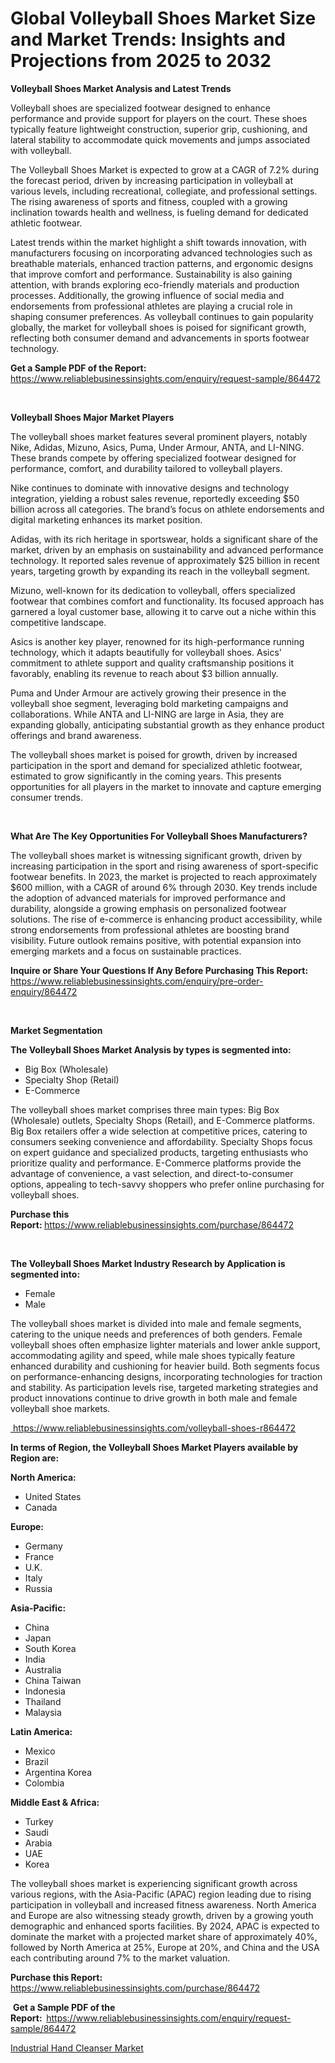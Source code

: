 <p><h1>Global Volleyball Shoes Market Size and Market Trends: Insights and Projections from 2025 to 2032</h1></p><p><strong>Volleyball Shoes Market Analysis and Latest Trends</strong></p>
<p><p>Volleyball shoes are specialized footwear designed to enhance performance and provide support for players on the court. These shoes typically feature lightweight construction, superior grip, cushioning, and lateral stability to accommodate quick movements and jumps associated with volleyball.</p><p>The Volleyball Shoes Market is expected to grow at a CAGR of 7.2% during the forecast period, driven by increasing participation in volleyball at various levels, including recreational, collegiate, and professional settings. The rising awareness of sports and fitness, coupled with a growing inclination towards health and wellness, is fueling demand for dedicated athletic footwear. </p><p>Latest trends within the market highlight a shift towards innovation, with manufacturers focusing on incorporating advanced technologies such as breathable materials, enhanced traction patterns, and ergonomic designs that improve comfort and performance. Sustainability is also gaining attention, with brands exploring eco-friendly materials and production processes. Additionally, the growing influence of social media and endorsements from professional athletes are playing a crucial role in shaping consumer preferences. As volleyball continues to gain popularity globally, the market for volleyball shoes is poised for significant growth, reflecting both consumer demand and advancements in sports footwear technology.</p></p>
<p><strong>Get a Sample PDF of the Report:&nbsp;</strong> <a href="https://www.reliablebusinessinsights.com/enquiry/request-sample/864472?utm_campaign=2099&utm_medium=2&utm_source=Github&utm_content=ia&utm_term=07022025&utm_id=volleyball-shoes">https://www.reliablebusinessinsights.com/enquiry/request-sample/864472</a></p>
<p>&nbsp;</p>
<p><strong>Volleyball Shoes Major Market Players</strong></p>
<p><p>The volleyball shoes market features several prominent players, notably Nike, Adidas, Mizuno, Asics, Puma, Under Armour, ANTA, and LI-NING. These brands compete by offering specialized footwear designed for performance, comfort, and durability tailored to volleyball players.</p><p>Nike continues to dominate with innovative designs and technology integration, yielding a robust sales revenue, reportedly exceeding $50 billion across all categories. The brand’s focus on athlete endorsements and digital marketing enhances its market position.</p><p>Adidas, with its rich heritage in sportswear, holds a significant share of the market, driven by an emphasis on sustainability and advanced performance technology. It reported sales revenue of approximately $25 billion in recent years, targeting growth by expanding its reach in the volleyball segment.</p><p>Mizuno, well-known for its dedication to volleyball, offers specialized footwear that combines comfort and functionality. Its focused approach has garnered a loyal customer base, allowing it to carve out a niche within this competitive landscape.</p><p>Asics is another key player, renowned for its high-performance running technology, which it adapts beautifully for volleyball shoes. Asics' commitment to athlete support and quality craftsmanship positions it favorably, enabling its revenue to reach about $3 billion annually.</p><p>Puma and Under Armour are actively growing their presence in the volleyball shoe segment, leveraging bold marketing campaigns and collaborations. While ANTA and LI-NING are large in Asia, they are expanding globally, anticipating substantial growth as they enhance product offerings and brand awareness.</p><p>The volleyball shoes market is poised for growth, driven by increased participation in the sport and demand for specialized athletic footwear, estimated to grow significantly in the coming years. This presents opportunities for all players in the market to innovate and capture emerging consumer trends.</p></p>
<p>&nbsp;</p>
<p><strong>What Are The Key Opportunities For Volleyball Shoes Manufacturers?</strong></p>
<p><p>The volleyball shoes market is witnessing significant growth, driven by increasing participation in the sport and rising awareness of sport-specific footwear benefits. In 2023, the market is projected to reach approximately $600 million, with a CAGR of around 6% through 2030. Key trends include the adoption of advanced materials for improved performance and durability, alongside a growing emphasis on personalized footwear solutions. The rise of e-commerce is enhancing product accessibility, while strong endorsements from professional athletes are boosting brand visibility. Future outlook remains positive, with potential expansion into emerging markets and a focus on sustainable practices.</p></p>
<p><strong>Inquire or Share Your Questions If Any Before Purchasing This Report:</strong> <a href="https://www.reliablebusinessinsights.com/enquiry/pre-order-enquiry/864472?utm_campaign=2099&utm_medium=2&utm_source=Github&utm_content=ia&utm_term=07022025&utm_id=volleyball-shoes">https://www.reliablebusinessinsights.com/enquiry/pre-order-enquiry/864472</a></p>
<p>&nbsp;</p>
<p><strong>Market Segmentation</strong></p>
<p><strong>The Volleyball Shoes Market Analysis by types is segmented into:</strong></p>
<p><ul><li>Big Box (Wholesale)</li><li>Specialty Shop (Retail)</li><li>E-Commerce</li></ul></p>
<p><p>The volleyball shoes market comprises three main types: Big Box (Wholesale) outlets, Specialty Shops (Retail), and E-Commerce platforms. Big Box retailers offer a wide selection at competitive prices, catering to consumers seeking convenience and affordability. Specialty Shops focus on expert guidance and specialized products, targeting enthusiasts who prioritize quality and performance. E-Commerce platforms provide the advantage of convenience, a vast selection, and direct-to-consumer options, appealing to tech-savvy shoppers who prefer online purchasing for volleyball shoes.</p></p>
<p><strong>Purchase this Report:&nbsp;</strong><a href="https://www.reliablebusinessinsights.com/purchase/864472?utm_campaign=2099&utm_medium=2&utm_source=Github&utm_content=ia&utm_term=07022025&utm_id=volleyball-shoes">https://www.reliablebusinessinsights.com/purchase/864472</a></p>
<p>&nbsp;</p>
<p><strong>The Volleyball Shoes Market Industry Research by Application is segmented into:</strong></p>
<p><ul><li>Female</li><li>Male</li></ul></p>
<p><p>The volleyball shoes market is divided into male and female segments, catering to the unique needs and preferences of both genders. Female volleyball shoes often emphasize lighter materials and lower ankle support, accommodating agility and speed, while male shoes typically feature enhanced durability and cushioning for heavier build. Both segments focus on performance-enhancing designs, incorporating technologies for traction and stability. As participation levels rise, targeted marketing strategies and product innovations continue to drive growth in both male and female volleyball shoe markets.</p></p>
<p><a href="https://www.reliablebusinessinsights.com/volleyball-shoes-r864472?utm_campaign=2099&utm_medium=2&utm_source=Github&utm_content=ia&utm_term=07022025&utm_id=volleyball-shoes">&nbsp;https://www.reliablebusinessinsights.com/volleyball-shoes-r864472</a></p>
<p><strong>In terms of Region, the Volleyball Shoes Market Players available by Region are:</strong></p>
<p>
    <p> <strong> North America: </strong>
        <ul>
            <li>United States</li>
            <li>Canada</li>
        </ul>
        </p> 
    <p> <strong> Europe: </strong>
        <ul>
            <li>Germany</li>
            <li>France</li>
            <li>U.K.</li>
            <li>Italy</li>
            <li>Russia</li>
        </ul>
        </p> 
    <p> <strong> Asia-Pacific: </strong>
        <ul>
            <li>China</li>
            <li>Japan</li>
            <li>South Korea</li>
            <li>India</li>
            <li>Australia</li>
            <li>China Taiwan</li>
            <li>Indonesia</li>
            <li>Thailand</li>
            <li>Malaysia</li>
        </ul>
        </p> 
    <p> <strong> Latin America: </strong>
        <ul>
            <li>Mexico</li>
            <li>Brazil</li>
            <li>Argentina Korea</li>
            <li>Colombia</li>
        </ul>
        </p> 
    <p> <strong> Middle East & Africa: </strong>
        <ul>
            <li>Turkey</li>
            <li>Saudi</li>
            <li>Arabia</li>
            <li>UAE</li>
            <li>Korea</li>
        </ul>
    </p>
    </p>
<p><p>The volleyball shoes market is experiencing significant growth across various regions, with the Asia-Pacific (APAC) region leading due to rising participation in volleyball and increased fitness awareness. North America and Europe are also witnessing steady growth, driven by a growing youth demographic and enhanced sports facilities. By 2024, APAC is expected to dominate the market with a projected market share of approximately 40%, followed by North America at 25%, Europe at 20%, and China and the USA each contributing around 7% to the market valuation.</p></p>
<p><strong>Purchase this Report: </strong><a href="https://www.reliablebusinessinsights.com/purchase/864472?utm_campaign=2099&utm_medium=2&utm_source=Github&utm_content=ia&utm_term=07022025&utm_id=volleyball-shoes">https://www.reliablebusinessinsights.com/purchase/864472</a></p>
<p>&nbsp;<strong>Get a Sample PDF of the Report:&nbsp;&nbsp;</strong><a href="https://www.reliablebusinessinsights.com/enquiry/request-sample/864472?utm_campaign=2099&utm_medium=2&utm_source=Github&utm_content=ia&utm_term=07022025&utm_id=volleyball-shoes">https://www.reliablebusinessinsights.com/enquiry/request-sample/864472</a></p>
<p><strong></strong></p>
<p><p><a href="https://github.com/NargisHussain432/Market-Research-Report-List-1/blob/main/industrial-hand-cleanser-market.md?utm_campaign=2099&utm_medium=2&utm_source=Github&utm_content=ia&utm_term=07022025&utm_id=volleyball-shoes">Industrial Hand Cleanser Market</a></p></p>
